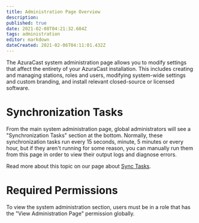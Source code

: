 ```yaml
---
title: Administration Page Overview
description: 
published: true
date: 2021-02-08T04:21:32.604Z
tags: administration
editor: markdown
dateCreated: 2021-02-06T04:11:01.432Z
---
```


The AzuraCast system administration page allows you to modify settings that affect the entirety of your AzuraCast installation. This includes creating and managing stations, roles and users, modifying system-wide settings and custom branding, and install relevant closed-source or licensed software.

# Synchronization Tasks

From the main system administration page, global administrators will see a "Synchronization Tasks" section at the bottom. Normally, these synchronization tasks run every 15 seconds, minute, 5 minutes or every hour, but if they aren't running for some reason, you can manually run them from this page in order to view their output logs and diagnose errors.

Read more about this topic on our page about [Sync Tasks](/en/administration/sync-tasks).

# Required Permissions

To view the system administration section, users must be in a role that has the "View Administration Page" permission globally.